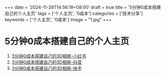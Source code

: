 +++
date = '2024-11-28T14:56:19+08:00'
draft = true
title = '5分钟0成本搭建自己的个人主页'
tags = ['个人主页', '0成本']
categories = ['技术分享']
keywords = ['个人主页', '0成本']
image = "1.jpg"
+++

# 5分钟0成本搭建自己的个人主页
1. [5分钟0成本搭建自己的3D相册-小红书]( http://xhslink.com/a/UryauhDhUoQ0)
2. [5分钟0成本搭建自己的3D相册-抖音](https://v.douyin.com/iDCMcbXf/) 
3. [5分钟0成本搭建自己的3D相册-快手](https://v.kuaishou.com/5pTaws)